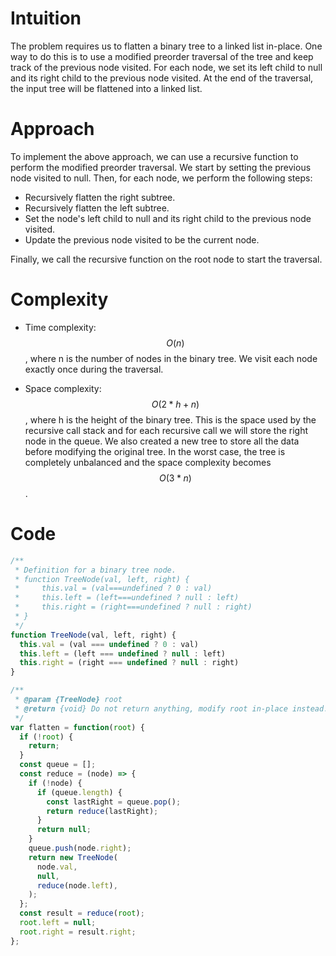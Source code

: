 # Intuition
The problem requires us to flatten a binary tree to a linked list in-place. One way to do this is to use a modified preorder traversal of the tree and keep track of the previous node visited. For each node, we set its left child to null and its right child to the previous node visited. At the end of the traversal, the input tree will be flattened into a linked list.

# Approach
To implement the above approach, we can use a recursive function to perform the modified preorder traversal. We start by setting the previous node visited to null. Then, for each node, we perform the following steps:

*   Recursively flatten the right subtree.
*   Recursively flatten the left subtree.
*   Set the node's left child to null and its right child to the previous node visited.
*   Update the previous node visited to be the current node.

Finally, we call the recursive function on the root node to start the traversal.

# Complexity
- Time complexity: $$O(n)$$, where n is the number of nodes in the binary tree. We visit each node exactly once during the traversal.

- Space complexity: $$O(2*h+n)$$, where h is the height of the binary tree. This is the space used by the recursive call stack and for each recursive call we will store the right node in the queue. We also created a new tree to store all the data before modifying the original tree. In the worst case, the tree is completely unbalanced and the space complexity becomes $$O(3*n)$$.

# Code
```js
/**
 * Definition for a binary tree node.
 * function TreeNode(val, left, right) {
 *     this.val = (val===undefined ? 0 : val)
 *     this.left = (left===undefined ? null : left)
 *     this.right = (right===undefined ? null : right)
 * }
 */
function TreeNode(val, left, right) {
  this.val = (val === undefined ? 0 : val)
  this.left = (left === undefined ? null : left)
  this.right = (right === undefined ? null : right)
}

/**
 * @param {TreeNode} root
 * @return {void} Do not return anything, modify root in-place instead.
 */
var flatten = function(root) {
  if (!root) {
    return;
  }
  const queue = [];
  const reduce = (node) => {
    if (!node) {
      if (queue.length) {
        const lastRight = queue.pop();
        return reduce(lastRight);
      }
      return null;
    }
    queue.push(node.right);
    return new TreeNode(
      node.val,
      null,
      reduce(node.left),
    );
  };
  const result = reduce(root);
  root.left = null;
  root.right = result.right;
};
```